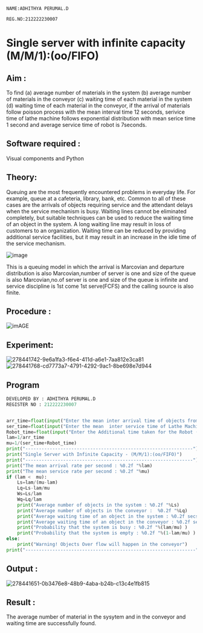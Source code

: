                                                                   NAME:ADHITHYA PERUMAL.D     
                                                                  REG.NO:212222230007
# Single server with infinite capacity (M/M/1):(oo/FIFO)
## Aim :
To find (a) average number of materials in the system (b) average number of materials in the conveyor (c) waiting time of each material in the system (d) waiting time of each material in the conveyor, if the arrival  of materials follow poisson process with the mean interval time 12 seconds, serivice time of lathe machine follows exponential distribution with mean serice time 1 second and average service time of robot is 7seconds.

## Software required :
Visual components and Python

## Theory:
Queuing are the most frequently encountered problems in everyday life. For example, queue at a cafeteria, library, bank, etc. Common to all of these cases are the arrivals of objects requiring service and the attendant delays when the service mechanism is busy. Waiting lines cannot be eliminated completely, but suitable techniques can be used to reduce the waiting time of an object in the system. A long waiting line may result in loss of customers to an organization. Waiting time can be reduced by providing additional service facilities, but it may result in an increase in the idle time of the service mechanism.

![image](1.png)

This is a queuing model in which the arrival is Marcovian and departure distribution is also Marcovian,number of server is one and size of the queue is also Marcovian,no.of server is one and size of the queue is infinite and service discipline is 1st come 1st serve(FCFS) and the calling source is also finite.

## Procedure :

![imAGE](2.png)

## Experiment:
![278441742-9e6a1fa3-f6e4-411d-a6e1-7aa812e3ca81](https://github.com/S-ARVIND01/Single-server-infinite-capacity---Markov-Model/assets/118707337/2fb9504c-e197-436d-a641-d998ab7f58ed)
![278441768-cd7773a7-4791-4292-9ac1-8be698e7d944](https://github.com/S-ARVIND01/Single-server-infinite-capacity---Markov-Model/assets/118707337/c8775837-389b-4824-bfbb-65036a9d6fb6)
## Program
```python
DEVELOPED BY : ADHITHYA PERUMAL.D
REGISTER NO : 212222230007
```
```py

arr_time=float(input("Enter the mean inter arrival time of objects from Feeder (in secs): "))
ser_time=float(input("Enter the mean  inter service time of Lathe Machine (in secs) :  "))
Robot_time=float(input("Enter the Additional time taken for the Robot (in secs) :  "))
lam=1/arr_time
mu=1/(ser_time+Robot_time)
print("--------------------------------------------------------------")
print("Single Server with Infinite Capacity - (M/M/1):(oo/FIFO)")
print("--------------------------------------------------------------")
print("The mean arrival rate per second : %0.2f "%lam)
print("The mean service rate per second : %0.2f "%mu)
if (lam <  mu):
    Ls=lam/(mu-lam)
    Lq=Ls-lam/mu
    Ws=Ls/lam
    Wq=Lq/lam
    print("Average number of objects in the system : %0.2f "%Ls)
    print("Average number of objects in the conveyor :  %0.2f "%Lq)
    print("Average waiting time of an object in the system : %0.2f secs"%Ws)
    print("Average waiting time of an object in the conveyor : %0.2f secs"%Wq)
    print("Probability that the system is busy : %0.2f "%(lam/mu) )
    print("Probability that the system is empty : %0.2f "%(1-lam/mu) )
else:
    print("Warning! Objects Over flow will happen in the conveyor")
print("---------------------------------------------------------------")
```
## Output :
![278441651-0b3476e8-48b9-4aba-b24b-c13c4e1fb815](https://github.com/S-ARVIND01/Single-server-infinite-capacity---Markov-Model/assets/118707337/3a20705c-7b2b-4fe8-8c4e-ef590d5dc86f)

## Result :
The average number of material in the sysytem and in the conveyor and waiting time are successfully found.






 

